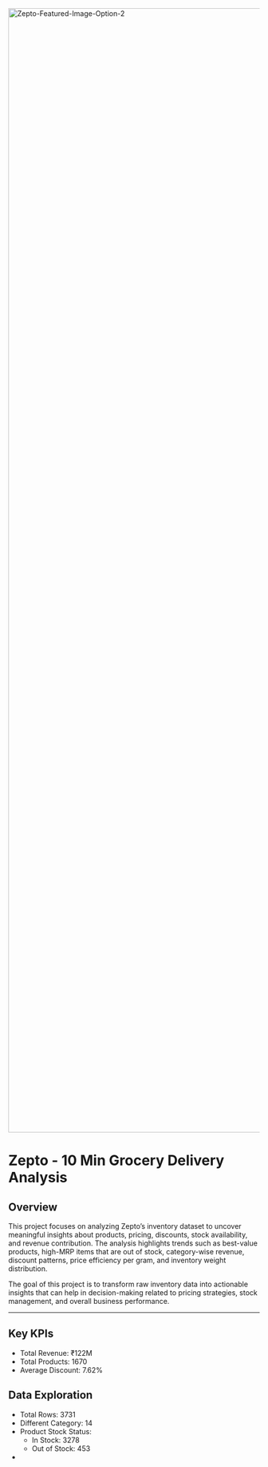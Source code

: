 <img width="3355" height="2250" alt="Zepto-Featured-Image-Option-2" src="https://github.com/user-attachments/assets/4b7ae26d-29c2-4878-9b86-b822d5680a56" />


# Zepto - 10 Min Grocery Delivery Analysis

## Overview
This project focuses on analyzing Zepto’s inventory dataset to uncover meaningful insights about products, pricing, discounts, stock availability, and revenue contribution.
The analysis highlights trends such as best-value products, high-MRP items that are out of stock, category-wise revenue, discount patterns, price efficiency per gram, and inventory weight distribution.

The goal of this project is to transform raw inventory data into actionable insights that can help in decision-making related to pricing strategies, stock management, and overall business performance.

---

## Key KPIs

- Total Revenue: ₹122M
- Total Products: 1670
- Average Discount: 7.62%

## Data Exploration
- Total Rows: 3731
- Different Category: 14
- Product Stock Status:
   - In Stock: 3278
   - Out of Stock: 453
- 

